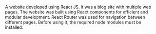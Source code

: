A website  developed using React JS.
It was a blog site with multiple web pages.
The website was built using React components for efficient and modular development.
React Router was used for navigation between different pages.
Before using it, the required node modules must be installed.
